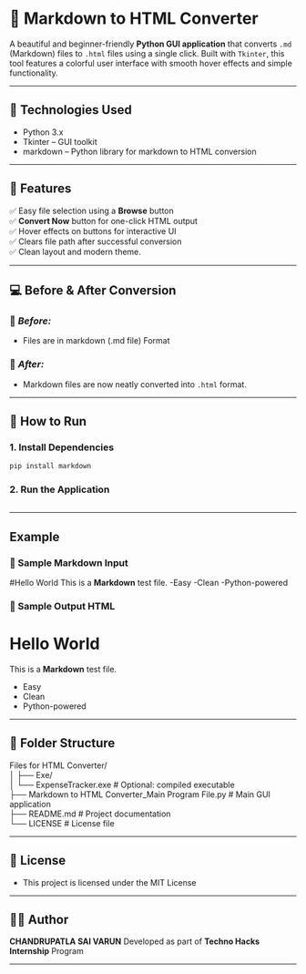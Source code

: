 # 📝 Markdown to HTML Converter

A beautiful and beginner-friendly **Python GUI application** that converts `.md` (Markdown) files to `.html` files using a single click. Built with `Tkinter`, this tool features a colorful user interface with smooth hover effects and simple functionality.

---

## 🔧 Technologies Used

- Python 3.x
- Tkinter – GUI toolkit
- markdown – Python library for markdown to HTML conversion

---

## 🎯 Features

✅ Easy file selection using a **Browse** button  
✅ **Convert Now** button for one-click HTML output  
✅ Hover effects on buttons for interactive UI  
✅ Clears file path after successful conversion  
✅ Clean layout and modern theme.

---

## 💻 Before & After Conversion

### 📂 *Before:*

- Files are in markdown (.md file) Format 

### 📁 *After:*

- Markdown files are now neatly converted into `.html` format. 

---

## 🚀 How to Run

### 1. Install Dependencies
```bash
pip install markdown
```
### 2.  Run the Application
``` Markdown to HTML Converter_Main Program File.py
```
---

## Example

### 🧪 Sample Markdown Input

#Hello World
This is a **Markdown** test file.
-Easy
-Clean
-Python-powered

### 🔄 Sample Output HTML 

<h1>Hello World</h1>
<p>This is a <strong>Markdown</strong> test file.</p>
<ul>
  <li>Easy</li>
  <li>Clean</li>
  <li>Python-powered</li>
</ul>

---

## 📂 Folder Structure

Files for HTML Converter/ <br>
│
├── Exe/                                                                                <br>
│ └── ExpenseTracker.exe                               # Optional: compiled executable <br>
├── Markdown to HTML Converter_Main Program File.py    # Main GUI application <br>
├── README.md                                          # Project documentation <br>
└── LICENSE                                            # License file <br>

---

## 📜 License
- This project is licensed under the MIT License

---

## 🙋‍♂️ Author
**CHANDRUPATLA SAI VARUN**
Developed as part of **Techno Hacks Internship** Program

---
